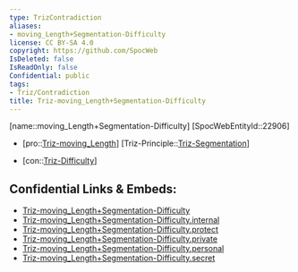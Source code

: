 ```yaml
---
type: TrizContradiction
aliases:
- moving_Length+Segmentation-Difficulty
license: CC BY-SA 4.0
copyright: https://github.com/SpocWeb
IsDeleted: false
IsReadOnly: false
Confidential: public
tags: 
- Triz/Contradiction
title: Triz-moving_Length+Segmentation-Difficulty
---
```

[name::moving_Length+Segmentation-Difficulty]
[SpocWebEntityId::22906]
+ [pro::[Triz-moving_Length](tech/Triz/Parameter/Triz-moving_Length.md)]
[Triz-Principle::[Triz-Segmentation](tech/Triz/Principle/Triz-Segmentation.md)]
- [con::[Triz-Difficulty](tech/Triz/Parameter/Triz-Difficulty.md)]



## Confidential Links & Embeds: 
- [Triz-moving_Length+Segmentation-Difficulty](../../../../_public/tech/Triz/Contradict/Triz-moving_Length+Segmentation-Difficulty.md) 
- [Triz-moving_Length+Segmentation-Difficulty.internal](../../../../_internal/tech/Triz/Contradict/Triz-moving_Length+Segmentation-Difficulty.internal.md) 
- [Triz-moving_Length+Segmentation-Difficulty.protect](../../../../_protect/tech/Triz/Contradict/Triz-moving_Length+Segmentation-Difficulty.protect.md) 
- [Triz-moving_Length+Segmentation-Difficulty.private](../../../../_private/tech/Triz/Contradict/Triz-moving_Length+Segmentation-Difficulty.private.md) 
- [Triz-moving_Length+Segmentation-Difficulty.personal](../../../../_personal/tech/Triz/Contradict/Triz-moving_Length+Segmentation-Difficulty.personal.md) 
- [Triz-moving_Length+Segmentation-Difficulty.secret](../../../../_secret/tech/Triz/Contradict/Triz-moving_Length+Segmentation-Difficulty.secret.md) 
